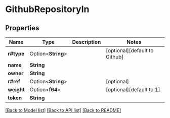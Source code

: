 # GithubRepositoryIn

## Properties

Name | Type | Description | Notes
------------ | ------------- | ------------- | -------------
**r#type** | Option<**String**> |  | [optional][default to Github]
**name** | **String** |  | 
**owner** | **String** |  | 
**r#ref** | Option<**String**> |  | [optional]
**weight** | Option<**f64**> |  | [optional][default to 1]
**token** | **String** |  | 

[[Back to Model list]](../README.md#documentation-for-models) [[Back to API list]](../README.md#documentation-for-api-endpoints) [[Back to README]](../README.md)


